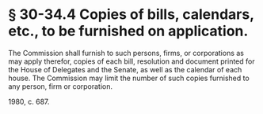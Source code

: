 # § 30-34.4 Copies of bills, calendars, etc., to be furnished on application.

<p>The Commission shall furnish to such persons, firms, or corporations as may apply therefor, copies of each bill, resolution and document printed for the House of Delegates and the Senate, as well as the calendar of each house. The Commission may limit the number of such copies furnished to any person, firm or corporation.</p><p>1980, c. 687.</p>